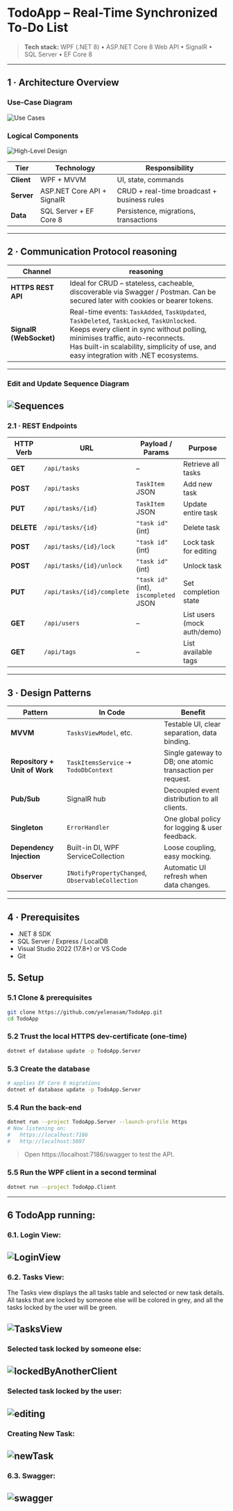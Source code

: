 # TodoApp – Real-Time Synchronized To-Do List

> **Tech stack:** WPF (.NET 8) • ASP.NET Core 8 Web API • SignalR • SQL Server • EF Core 8

---

## 1 · Architecture Overview

### Use-Case Diagram
![Use Cases](docs/img/usecase.png)

### Logical Components
![High-Level Design](docs/img/architecture.png)

| Tier        | Technology                | Responsibility                                  |
|-------------|---------------------------|-------------------------------------------------|
| **Client**  | WPF + MVVM                | UI, state, commands                             |
| **Server**  | ASP.NET Core API + SignalR| CRUD + real-time broadcast + business rules     |
| **Data**    | SQL Server + EF Core 8    | Persistence, migrations, transactions           |

---

## 2 · Communication Protocol reasoning

| Channel | reasoning |
|---------|---------------------|
| **HTTPS REST API** | Ideal for CRUD – stateless, cacheable, discoverable via Swagger / Postman. Can be secured later with cookies or bearer tokens. |
| **SignalR (WebSocket)** | Real-time events: `TaskAdded`, `TaskUpdated`, `TaskDeleted`, `TaskLocked`, `TaskUnlocked`. <br> Keeps every client in sync without polling, minimises traffic, auto-reconnects.<br>Has built-in scalability, simplicity of use, and easy integration with .NET ecosystems. |

---

### Edit and Update Sequence Diagram
![Sequences](docs/img/sequence.png)
---

### 2.1 · REST Endpoints

| HTTP Verb | URL                                | Payload / Params        | Purpose                               |
|-----------|------------------------------------|-------------------------|---------------------------------------|
| **GET**   | `/api/tasks`                       | –                       | Retrieve all tasks                    |
| **POST**  | `/api/tasks`                       | `TaskItem` JSON         | Add new task                          |
| **PUT**   | `/api/tasks/{id}`                  | `TaskItem` JSON         | Update entire task                    |
| **DELETE**| `/api/tasks/{id}`                  | `"task id"` (int)       | Delete task                           |
| **POST**  | `/api/tasks/{id}/lock`             | `"task id"` (int)       | Lock task for editing                 |
| **POST**  | `/api/tasks/{id}/unlock`           | `"task id"` (int)       | Unlock task                          |
| **PUT**   | `/api/tasks/{id}/complete`         | `"task id"` (int), `iscompleted` JSON | Set completion state                  |
| **GET**   | `/api/users`                       | –                       | List users (mock auth/demo)           |
| **GET**   | `/api/tags`                        | –                       | List available tags                   |

---

## 3 · Design Patterns

| Pattern | In Code | Benefit |
|---------|---------|---------|
| **MVVM** | `TasksViewModel`, etc. | Testable UI, clear separation, data binding. |
| **Repository + Unit of Work** | `TaskItemsService` ⇢ `TodoDbContext` | Single gateway to DB; one atomic transaction per request. |
| **Pub/Sub** | SignalR hub | Decoupled event distribution to all clients. |
| **Singleton** | `ErrorHandler` | One global policy for logging & user feedback. |
| **Dependency Injection** | Built-in DI, WPF ServiceCollection | Loose coupling, easy mocking. |
| **Observer** | `INotifyPropertyChanged`, `ObservableCollection` | Automatic UI refresh when data changes. |

---

## 4 · Prerequisites

* .NET 8 SDK  
* SQL Server / Express / LocalDB  
* Visual Studio 2022 (17.8+) or VS Code  
* Git
## 5. Setup

### 5.1 Clone & prerequisites
```bash
git clone https://github.com/yelenasam/TodoApp.git
cd TodoApp
```
### 5.2 Trust the local HTTPS dev-certificate (one-time)
```bash
dotnet ef database update -p TodoApp.Server 
```
### 5.3 Create the database
```bash
# applies EF Core 8 migrations
dotnet ef database update -p TodoApp.Server   
```
### 5.4 Run the back-end
```bash
dotnet run --project TodoApp.Server --launch-profile https
# Now listening on:
#   https://localhost:7186
#   http://localhost:5097
```
> Open https://localhost:7186/swagger to test the API.

### 5.5 Run the WPF client in a second terminal
```bash
dotnet run --project TodoApp.Client
```
---

## 6 TodoApp running:
### 6.1. Login View:
![LoginView](docs/img/LoginView.png)
---

### 6.2. Tasks View:
The Tasks view displays the all tasks table and selected or new task details.
<be>All tasks that are locked by someone else will be colored in grey, and all the tasks locked by the user will be green.

![TasksView](docs/img/TasksView.png)
---

### Selected task locked by someone else:
![lockedByAnotherClient](docs/img/lockedByAnotherClient.png)
---

### Selected task locked by the user:
![editing](docs/img/editing.png)
---

### Creating New Task:
![newTask](docs/img/newTask.png)
---

### 6.3. Swagger:
![swagger](docs/img/swagger.png)
---
